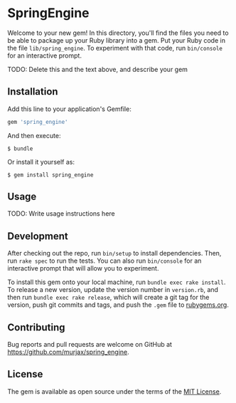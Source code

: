 # SpringEngine

Welcome to your new gem! In this directory, you'll find the files you need to be able to package up your Ruby library into a gem. Put your Ruby code in the file `lib/spring_engine`. To experiment with that code, run `bin/console` for an interactive prompt.

TODO: Delete this and the text above, and describe your gem

## Installation

Add this line to your application's Gemfile:

```ruby
gem 'spring_engine'
```

And then execute:

    $ bundle

Or install it yourself as:

    $ gem install spring_engine

## Usage

TODO: Write usage instructions here

## Development

After checking out the repo, run `bin/setup` to install dependencies. Then, run `rake spec` to run the tests. You can also run `bin/console` for an interactive prompt that will allow you to experiment.

To install this gem onto your local machine, run `bundle exec rake install`. To release a new version, update the version number in `version.rb`, and then run `bundle exec rake release`, which will create a git tag for the version, push git commits and tags, and push the `.gem` file to [rubygems.org](https://rubygems.org).

## Contributing

Bug reports and pull requests are welcome on GitHub at https://github.com/murjax/spring_engine.

## License

The gem is available as open source under the terms of the [MIT License](http://opensource.org/licenses/MIT).
